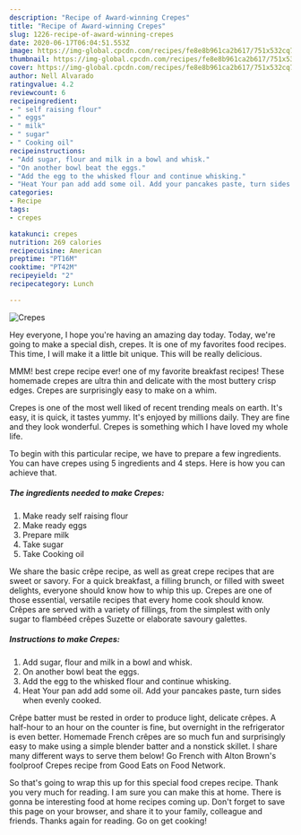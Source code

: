 ```yaml
---
description: "Recipe of Award-winning Crepes"
title: "Recipe of Award-winning Crepes"
slug: 1226-recipe-of-award-winning-crepes
date: 2020-06-17T06:04:51.553Z
image: https://img-global.cpcdn.com/recipes/fe8e8b961ca2b617/751x532cq70/crepes-recipe-main-photo.jpg
thumbnail: https://img-global.cpcdn.com/recipes/fe8e8b961ca2b617/751x532cq70/crepes-recipe-main-photo.jpg
cover: https://img-global.cpcdn.com/recipes/fe8e8b961ca2b617/751x532cq70/crepes-recipe-main-photo.jpg
author: Nell Alvarado
ratingvalue: 4.2
reviewcount: 6
recipeingredient:
- " self raising flour"
- " eggs"
- " milk"
- " sugar"
- " Cooking oil"
recipeinstructions:
- "Add sugar, flour and milk in a bowl and whisk."
- "On another bowl beat the eggs."
- "Add the egg to the whisked flour and continue whisking."
- "Heat Your pan add add some oil. Add your pancakes paste, turn sides when evenly cooked."
categories:
- Recipe
tags:
- crepes

katakunci: crepes 
nutrition: 269 calories
recipecuisine: American
preptime: "PT16M"
cooktime: "PT42M"
recipeyield: "2"
recipecategory: Lunch

---
```



![Crepes](https://img-global.cpcdn.com/recipes/fe8e8b961ca2b617/751x532cq70/crepes-recipe-main-photo.jpg)

Hey everyone, I hope you're having an amazing day today. Today, we're going to make a special dish, crepes. It is one of my favorites food recipes. This time, I will make it a little bit unique. This will be really delicious.

MMM! best crepe recipe ever! one of my favorite breakfast recipes! These homemade crepes are ultra thin and delicate with the most buttery crisp edges. Crepes are surprisingly easy to make on a whim.

Crepes is one of the most well liked of recent trending meals on earth. It's easy, it is quick, it tastes yummy. It's enjoyed by millions daily. They are fine and they look wonderful. Crepes is something which I have loved my whole life.


To begin with this particular recipe, we have to prepare a few ingredients. You can have crepes using 5 ingredients and 4 steps. Here is how you can achieve that.

<!--inarticleads1-->

##### The ingredients needed to make Crepes:

1. Make ready  self raising flour
1. Make ready  eggs
1. Prepare  milk
1. Take  sugar
1. Take  Cooking oil


We share the basic crêpe recipe, as well as great crepe recipes that are sweet or savory. For a quick breakfast, a filling brunch, or filled with sweet delights, everyone should know how to whip this up. Crepes are one of those essential, versatile recipes that every home cook should know. Crêpes are served with a variety of fillings, from the simplest with only sugar to flambéed crêpes Suzette or elaborate savoury galettes. 

<!--inarticleads2-->

##### Instructions to make Crepes:

1. Add sugar, flour and milk in a bowl and whisk.
1. On another bowl beat the eggs.
1. Add the egg to the whisked flour and continue whisking.
1. Heat Your pan add add some oil. Add your pancakes paste, turn sides when evenly cooked.


Crêpe batter must be rested in order to produce light, delicate crêpes. A half-hour to an hour on the counter is fine, but overnight in the refrigerator is even better. Homemade French crêpes are so much fun and surprisingly easy to make using a simple blender batter and a nonstick skillet. I share many different ways to serve them below! Go French with Alton Brown&#39;s foolproof Crepes recipe from Good Eats on Food Network. 

So that's going to wrap this up for this special food crepes recipe. Thank you very much for reading. I am sure you can make this at home. There is gonna be interesting food at home recipes coming up. Don't forget to save this page on your browser, and share it to your family, colleague and friends. Thanks again for reading. Go on get cooking!
